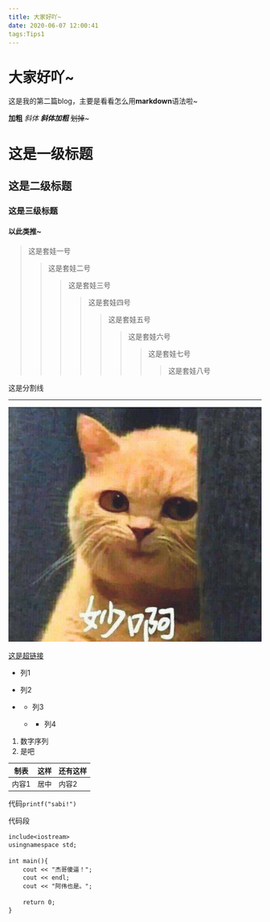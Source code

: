 ```yaml
---
title: 大家好吖~
date: 2020-06-07 12:00:41
tags:Tips1
---
```


# 大家好吖~

这是我的第二篇blog，主要是看看怎么用**markdown**语法啦~

**加粗** *斜体*  ***斜体加粗***  ~~划掉~~~ 

# 这是一级标题

## 这是二级标题

###   这是三级标题

#### 以此类推~



> 这是套娃一号
>
> > 这是套娃二号
> >
> > > 这是套娃三号
> > >
> > > > 这是套娃四号
> > > >
> > > > > 这是套娃五号
> > > > >
> > > > > > 这是套娃六号
> > > > > >
> > > > > > > 这是套娃七号
> > > > > > >
> > > > > > > > 这是套娃八号



这是分割线

---



![这是图片~](v2-2524459b264cfc3a76df7a2c7da31a50_r.jpg "妙吖")



[这是超链接](www.baidu.com "超链接")



- 列1

- 列2

- + 列3

  + - 列4

      

1. 数字序列
2. 是吧



| 制表  | 这样 | 还有这样 |
| ----- | :--: | -------- |
| 内容1 | 居中 | 内容2    |



代码`printf("sabi!")`

代码段

```
include<iostream>
usingnamespace std;

int main(){
	cout << "杰哥傻逼！";
	cout << endl;
	cout << "阿伟也是。";
	
	return 0;
}
```